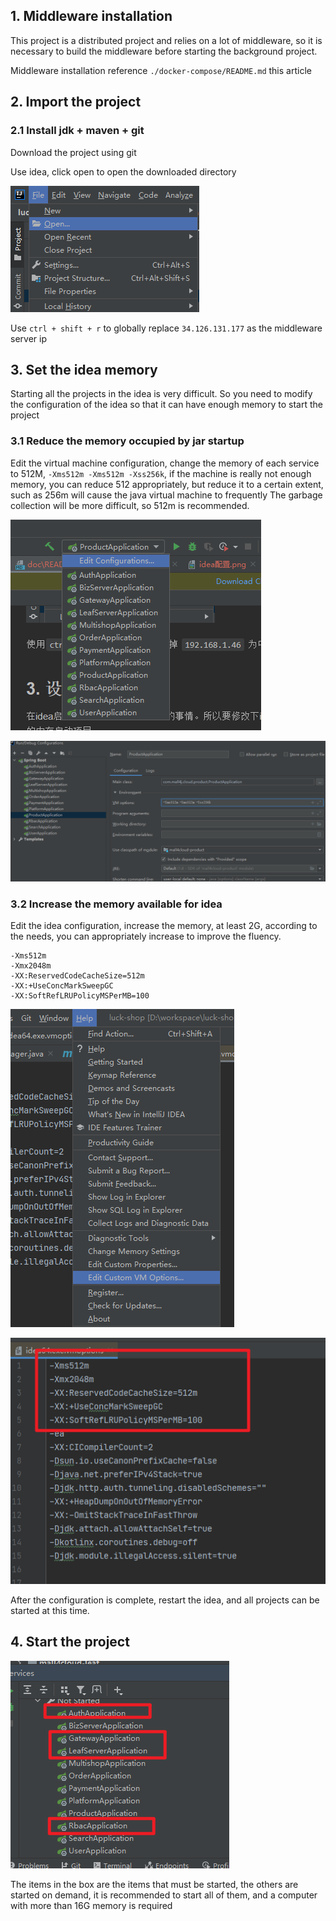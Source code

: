 ## 1. Middleware installation

This project is a distributed project and relies on a lot of middleware, so it is necessary to build the middleware before starting the background project.

Middleware installation reference `./docker-compose/README.md` this article

## 2. Import the project

### 2.1 Install jdk + maven + git

Download the project using git


Use idea, click open to open the downloaded directory

![open](./img/开发环境搭建/open.png)


Use `ctrl + shift + r` to globally replace `34.126.131.177` as the middleware server ip

## 3. Set the idea memory

Starting all the projects in the idea is very difficult. So you need to modify the configuration of the idea so that it can have enough memory to start the project

### 3.1 Reduce the memory occupied by jar startup

Edit the virtual machine configuration, change the memory of each service to 512M, `-Xms512m -Xms512m -Xss256k`, if the machine is really not enough memory, you can reduce 512 appropriately, but reduce it to a certain extent, such as 256m will cause the java virtual machine to frequently The garbage collection will be more difficult, so 512m is recommended.

![idea编辑](./img/开发环境搭建/idea编辑.png)

![内存设置](./img/开发环境搭建/内存设置.png)

### 3.2 Increase the memory available for idea

Edit the idea configuration, increase the memory, at least 2G, according to the needs, you can appropriately increase to improve the fluency.

```vmoptions
-Xms512m
-Xmx2048m
-XX:ReservedCodeCacheSize=512m
-XX:+UseConcMarkSweepGC
-XX:SoftRefLRUPolicyMSPerMB=100
```

![editvm](img/开发环境搭建/editvm.png)

![idea配置](img/开发环境搭建/idea配置.png)

After the configuration is complete, restart the idea, and all projects can be started at this time.

## 4. Start the project

![启动项目](./img/开发环境搭建/项目.png)

The items in the box are the items that must be started, the others are started on demand, it is recommended to start all of them, and a computer with more than 16G memory is required

